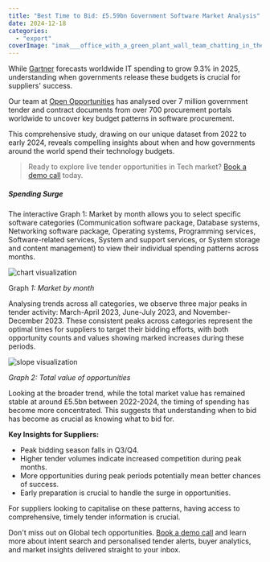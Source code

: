 ```yaml
---
title: "Best Time to Bid: £5.59bn Government Software Market Analysis"
date: 2024-12-18
categories: 
  - "export"
coverImage: "imak___office_with_a_green_plant_wall_team_chatting_in_the_far__f620adbb-96d3-43e7-a7d6-8555969fd7a6-e1734518027489.png"
---
```


While [Gartner](https://www.gartner.com/en/newsroom/press-releases/2024-10-23-gartner-forecasts-worldwide-it-spending-to-grow-nine-point-three-percent-in-2025) forecasts worldwide IT spending to grow 9.3% in 2025, understanding when governments release these budgets is crucial for suppliers' success.

Our team at [Open Opportunities](https://www.openopps.com/) has analysed over 7 million government tender and contract documents from over 700 procurement portals worldwide to uncover key budget patterns in software procurement.

This comprehensive study, drawing on our unique dataset from 2022 to early 2024, reveals compelling insights about when and how governments around the world spend their technology budgets.

> Ready to explore live tender opportunities in Tech market? [Book a demo call](https://www.openopps.com/book-a-call-for-the-best-chance-to-win-bids/) today.

##### **Spending Surge**

The interactive Graph 1: Market by month allows you to select specific software categories (Communication software package, Database systems, Networking software package, Operating systems, Programming services, Software-related services, System and support services, or System storage and content management) to view their individual spending patterns across months.

![chart visualization](images/thumbnail)

Graph _1: Market by month_

Analysing trends across all categories, we observe three major peaks in tender activity: March-April 2023, June-July 2023, and November-December 2023. These consistent peaks across categories represent the optimal times for suppliers to target their bidding efforts, with both opportunity counts and values showing marked increases during these periods.

![slope visualization](images/thumbnail)

_Graph 2: Total value of opportunities_

Looking at the broader trend, while the total market value has remained stable at around £5.5bn between 2022-2024, the timing of spending has become more concentrated. This suggests that understanding when to bid has become as crucial as knowing what to bid for.

**Key Insights for Suppliers:**

- Peak bidding season falls in Q3/Q4.
- Higher tender volumes indicate increased competition during peak months.
- More opportunities during peak periods potentially mean better chances of success.
- Early preparation is crucial to handle the surge in opportunities.

For suppliers looking to capitalise on these patterns, having access to comprehensive, timely tender information is crucial.

Don't miss out on Global tech opportunities. [Book a demo call](https://www.openopps.com/book-a-call-for-the-best-chance-to-win-bids/) and learn more about intent search and personalised tender alerts, buyer analytics, and market insights delivered straight to your inbox.
